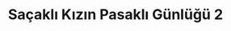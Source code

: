 ---
order: 1
title:  "Saçaklı Kızın Pasaklı Günlüğü 2"
img: "assets/images/slides/1.jpg"
mobile-img: "assets/images/slides/1m.jpg"
href: "/kitaplar/sacakli-kizin-pasakli-gunlugu-2"
target: "" # _blank
---